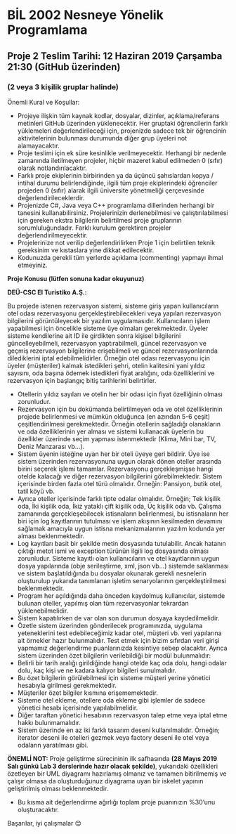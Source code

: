 # BİL 2002 Nesneye Yönelik Programlama
## Proje 2 Teslim Tarihi: 12 Haziran 2019 Çarşamba 21:30 (GitHub üzerinden)
### (2 veya 3 kişilik gruplar halinde)
Önemli Kural ve Koşullar:
-	Projeye ilişkin tüm kaynak kodlar, dosyalar, dizinler, açıklama/referans metinleri GitHub üzerinden yüklenecektir. Her gruptaki öğrencilerin farklı yüklemeleri değerlendirileceği için, projenizde sadece tek bir öğrencinin aktivitelerinin bulunması durumunda diğer grup üyeleri not alamayacaktır.
-	Proje teslimi için ek süre kesinlikle verilmeyecektir. Herhangi bir nedenle zamanında iletilmeyen projeler, hiçbir mazeret kabul edilmeden 0 (sıfır) olarak notlandırılacaktır.
-	Farklı proje ekiplerinin birbirinden ya da üçüncü şahıslardan kopya / intihal durumu belirlendiğinde, ilgili tüm proje ekiplerindeki öğrenciler projeden 0 (sıfır) alarak ilgili üniversite yönetmeliği çerçevesinde değerlendirileceklerdir.
-	Projenizde C#, Java veya C++ programlama dillerinden herhangi bir tanesini kullanabilirsiniz. Projelerinizin derlenebilmesi ve çalıştırılabilmesi için gereken ekstra bilgilerin belirtilmesi proje gruplarının sorumluluğundadır. Farklı kurulum gerektiren projeler değerlendirilmeyecektir.
-	Projelerinize not verilip değerlendirilirken Proje 1 için belirtilen teknik gereksinim ve kıstaslara yine dikkat edilecektir.
-	Kodunuzda gerekli tüm yerlerde açıklama (commenting) yapmayı ihmal etmeyiniz.

<b>Proje Konusu (lütfen sonuna kadar okuyunuz)</b>

<b>DEÜ-CSC El Turistiko A.Ş.:</b>

Bu projede istenen rezervasyon sistemi, sisteme giriş yapan kullanıcıların otel odası rezervasyonu gerçekleştirebilecekleri veya yapılan rezervasyon bilgilerini görüntüleyecek bir yazılım uygulamasıdır.
Kullanıcıların işlem yapabilmesi için öncelikle sisteme üye olmaları gerekmektedir. Üyeler sisteme kendilerine ait ID ile girdikten sonra kişisel bilgilerini güncelleyebilmeli, rezervasyon yaptırabilmeli, güncel rezervasyon ve geçmiş rezervasyon bilgilerine erişebilmeli ve güncel rezervasyonlarında dilediklerini iptal edebilmelidirler. 
Örneğin otel odası rezervasyonu için üyeler (müşteriler) kalmak istedikleri şehri, otelin kalitesini yani yıldız sayısını, oda başına ödemek istedikleri fiyat aralığını, oda özelliklerini ve rezervasyon için başlangıç bitiş tarihlerini belirtirler.

-	Otellerin yıldız sayıları ve otelin her bir odası için fiyat özelliğinin olması zorunludur.
-	Rezervasyon için bu dokümanda belirtilmeyen oda ve otel özelliklerinin projede belirlenmesi ve mümkün olduğunca (en azından 5-6 çeşit) çeşitlendirilmesi gerekmektedir. Örneğin otellerin sağladığı olanakların ve oda özelliklerinin yer alması ve sistemi kullanacak üyelerin bu özellikler üzerinde seçim yapması istenmektedir (Klima, Mini bar, TV, Deniz Manzarası vb…). 
-	Sistem üyenin isteğine uyan her bir oteli üyeye geri bildirir. Üye ise sistem üzerinden rezervasyonuna uygun olarak dönen oteller arasında birini seçerek işlemi tamamlar. Rezervasyonu gerçekleşmişse hangi otelde kalacağı ve diğer rezervasyon bilgilerini görebilmektedir. 
Sistem içerisinde birden fazla otel türü olmalıdır. Örneğin: Pansiyon, butik otel, tatil köyü vb.
-	Ayrıca oteller içerisinde farklı tipte odalar olmalıdır. Örneğin; Tek kişilik oda, İki kişilik oda, İkiz yataklı çift kişilik oda, Üç kişilik oda vb.
Çalışma zamanında gerçekleşebilecek istisnaların belirlenmesi, bu istisnaların her biri için log kayıtlarının tutulması ve işlem akışının kesilmeden devamını sağlamak amacıyla uygun istisna mekanizmalarının yazılım kodunda yer alması beklenmektedir.
-	Log kayıtları basit bir şekilde metin dosyasında tutulabilir. Ancak hatanın çıktığı metot ismi ve exception türünün ilgili log dosyasında olması zorunludur.
Sisteme kayıtlı olan kullanıcıların ve otel kayıtlarının uygun dosya yapılarında (obje serileştirme, xml, json vb…) sistemde saklanması ve sistem başlatıldığında bu dosyalar okunarak gerekli nesnelerin oluşturulup yukarıda tanımlanan işletim senaryolarının gerçekleştirilmesi beklenmektedir.
-	Program her açıldığında daha önceden kaydolmuş kullanıcılar, sistemde bulunan oteller, yapılmış olan tüm rezervasyonlar tekrardan yüklenebilmelidir.
-	Sistem kapatılırken de var olan son durumun dosyaya kaydedilmelidir.
-	Özetle sistem üzerinden gönderilecek programınızda, uygulama yeteneklerini test edebileceğimiz kadar otel, müşteri vb. veri yapılarına ait örnekler hazır bulunmalıdır. Test etmek için bizim sıfırdan veri girişi yapmamız değerlendirme puanlarınızda kesintiye sebep olacaktır.
Ayrıca sistem üzerinden özet bilgilerin verilebildiği bir modül bulunmalıdır:
-	Belirli bir tarih aralığı girildiğinde hangi otelde kaç oda dolu, hangi odalar dolu, kaç kişi ve ne kadara kalıyor bilgileri sunulmalıdır.
-	Bu özet bilgilerin görülebilmesi için sisteme müşteri yerine yönetici hesabıyla girilmesi gerekmektedir.
-	Müşteriler özet bilgiler kısmına erişememektedir.
-	Sisteme otel ekleme, otellere oda ekleme gibi işlemler de sadece yönetici hesabı içerisinde yapılabilmelidir.
-	Diğer taraftan yönetici hesabının rezervasyon talep etme veya iptal etme hakkı bulunmamalıdır.
-	Sistem üzerinde en az iki farklı tasarım deseni kullanılmalıdır. Örneğin; iterator deseni ile otelleri gezmek veya factory deseni ile otel veya odaların yaratılması gibi.

<b>ÖNEMLİ NOT:</b> Proje geliştirme sürecininin ilk safhasında <b>(28 Mayıs 2019 Salı günkü Lab 3 derslerinde hazır olacak şekilde)</b>, yukarıdaki özellikleri özetleyen bir UML diyagramı hazırlamış olmanız ve tamamen bitirilmemiş ve çalışır olmasa da oluşturduğunuz diyagrama uyan bir iskelet yapının geliştirilmiş olması beklenmektedir.

-	Bu kısma ait değerlendirme ağırlığı toplam proje puanınızın %30’unu oluşturacaktır.


Başarılar, iyi çalışmalar 😊
